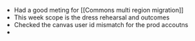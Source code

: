 - Had a good meting for [[Commons multi region migration]]
- This week scope is the dress rehearsal and outcomes
- Checked the canvas user id mismatch for the prod accoutns
- 
